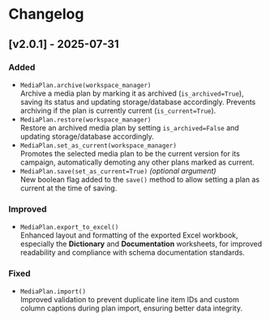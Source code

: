 # Changelog

## [v2.0.1] - 2025-07-31

### Added
- `MediaPlan.archive(workspace_manager)`  
  Archive a media plan by marking it as archived (`is_archived=True`), saving its status and updating storage/database accordingly. 
  Prevents archiving if the plan is currently current (`is_current=True`).
- `MediaPlan.restore(workspace_manager)`  
  Restore an archived media plan by setting `is_archived=False` and updating storage/database accordingly.
- `MediaPlan.set_as_current(workspace_manager)`  
  Promotes the selected media plan to be the current version for its campaign, automatically demoting any other plans marked as current.
- `MediaPlan.save(set_as_current=True)` *(optional argument)*  
  New boolean flag added to the `save()` method to allow setting a plan as current at the time of saving.

### Improved
- `MediaPlan.export_to_excel()`  
  Enhanced layout and formatting of the exported Excel workbook, especially the **Dictionary** and **Documentation** worksheets, for improved readability and compliance with schema documentation standards.

### Fixed
- `MediaPlan.import()`  
  Improved validation to prevent duplicate line item IDs and custom column captions during plan import, ensuring better data integrity.